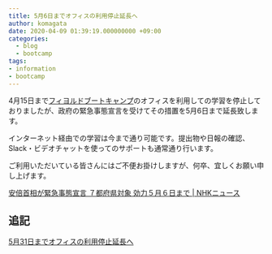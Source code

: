 ```yaml
---
title: 5月6日までオフィスの利用停止延長へ
author: komagata
date: 2020-04-09 01:39:19.000000000 +09:00
categories:
  - blog
  - bootcamp
tags:
- information
- bootcamp
---
```

4月15日まで[フィヨルドブートキャンプ](https://bootcamp.fjord.jp)のオフィスを利用しての学習を停止しておりましたが、政府の緊急事態宣言を受けてその措置を5月6日まで延長致します。

インターネット経由での学習は今まで通り可能です。提出物や日報の確認、Slack・ビデオチャットを使ってのサポートも通常通り行います。

ご利用いただいている皆さんにはご不便お掛けしますが、何卒、宜しくお願い申し上げます。

[安倍首相が緊急事態宣言 ７都府県対象 効力５月６日まで \| NHKニュース](https://www3.nhk.or.jp/news/html/20200407/k10012373011000.html)

## 追記

[5月31日までオフィスの利用停止延長へ](/articles/2020-05-31.html)